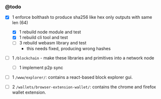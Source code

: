 ### @todo
- [x] 1 enforce bolthash to produce sha256 like hex only outputs with same len (64)
  - [x] 1 rebuild node module and test
  - [x] 1 rebuild cli tool and test
  - [ ] 3 rebuild webasm library and test
    - this needs fixed, producing wrong hashes
- [ ] 1 `/blockchain` - make these libraries and primitives into a network node
  - [ ] 1 implement p2p sync
- [ ] 1 `/www/explorer/`: contains a react-based block explorer gui.
- [ ] 2 `/wallets/browser-extension-wallet/`: contains the chrome and firefox wallet extension.

